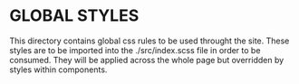 # GLOBAL STYLES

This directory contains global css rules to be used throught the site. These styles are to be imported into the ./src/index.scss file in order to be consumed. They will be applied across the whole page but overridden by styles within components.